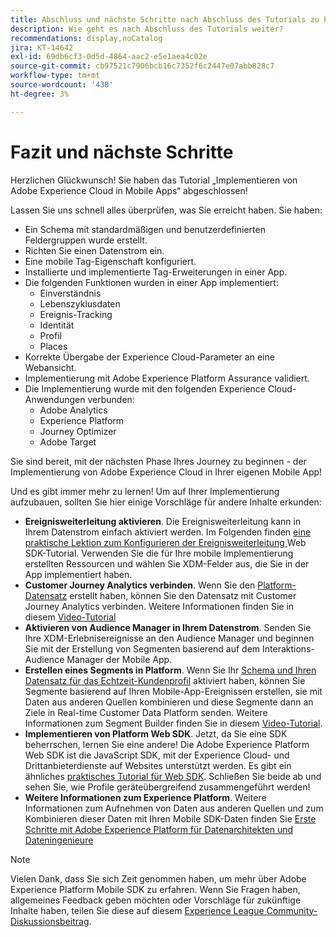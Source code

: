```yaml
---
title: Abschluss und nächste Schritte nach Abschluss des Tutorials zu Platform Mobile SDK
description: Wie geht es nach Abschluss des Tutorials weiter?
recommendations: display,noCatalog
jira: KT-14642
exl-id: 69db6cf3-0d5d-4864-aac2-e5e1aea4c02e
source-git-commit: cb97521c7906bcb16c7352f6c2447e07abb828c7
workflow-type: tm+mt
source-wordcount: '438'
ht-degree: 3%

---
```


# Fazit und nächste Schritte

Herzlichen Glückwunsch! Sie haben das Tutorial „Implementieren von Adobe Experience Cloud in Mobile Apps“ abgeschlossen!

Lassen Sie uns schnell alles überprüfen, was Sie erreicht haben. Sie haben:

* Ein Schema mit standardmäßigen und benutzerdefinierten Feldergruppen wurde erstellt.
* Richten Sie einen Datenstrom ein.
* Eine mobile Tag-Eigenschaft konfiguriert.
* Installierte und implementierte Tag-Erweiterungen in einer App.
* Die folgenden Funktionen wurden in einer App implementiert:
   * Einverständnis
   * Lebenszyklusdaten
   * Ereignis-Tracking
   * Identität
   * Profil
   * Places
* Korrekte Übergabe der Experience Cloud-Parameter an eine Webansicht.
* Implementierung mit Adobe Experience Platform Assurance validiert.
* Die Implementierung wurde mit den folgenden Experience Cloud-Anwendungen verbunden:
   * Adobe Analytics
   * Experience Platform
   * Journey Optimizer
   * Adobe Target

Sie sind bereit, mit der nächsten Phase Ihres Journey zu beginnen - der Implementierung von Adobe Experience Cloud in Ihrer eigenen Mobile App!

Und es gibt immer mehr zu lernen! Um auf Ihrer Implementierung aufzubauen, sollten Sie hier einige Vorschläge für andere Inhalte erkunden:

* **Ereignisweiterleitung aktivieren**. Die Ereignisweiterleitung kann in Ihrem Datenstrom einfach aktiviert werden. Im Folgenden finden [ eine praktische Lektion zum Konfigurieren der Ereignisweiterleitung ](https://experienceleague.adobe.com/docs/platform-learn/implement-web-sdk/event-forwarding/setup-event-forwarding.html?lang=de) Web SDK-Tutorial. Verwenden Sie die für Ihre mobile Implementierung erstellten Ressourcen und wählen Sie XDM-Felder aus, die Sie in der App implementiert haben.
* **Customer Journey Analytics verbinden**. Wenn Sie den [Platform-Datensatz](platform.md) erstellt haben, können Sie den Datensatz mit Customer Journey Analytics verbinden. Weitere Informationen finden Sie in diesem [Video-Tutorial](https://experienceleague.adobe.com/docs/customer-journey-analytics-learn/tutorials/connections/connecting-customer-journey-analytics-to-data-sources-in-platform.html?lang=de)
* **Aktivieren von Audience Manager in Ihrem Datenstrom**. Senden Sie Ihre XDM-Erlebnisereignisse an den Audience Manager und beginnen Sie mit der Erstellung von Segmenten basierend auf dem Interaktions-Audience Manager der Mobile App.
* **Erstellen eines Segments in Platform**. Wenn Sie Ihr [Schema und Ihren Datensatz für das Echtzeit-Kundenprofil](platform.md) aktiviert haben, können Sie Segmente basierend auf Ihren Mobile-App-Ereignissen erstellen, sie mit Daten aus anderen Quellen kombinieren und diese Segmente dann an Ziele in Real-time Customer Data Platform senden. Weitere Informationen zum Segment Builder finden Sie in diesem [Video-Tutorial](https://experienceleague.adobe.com/docs/platform-learn/tutorials/audiences/create-audiences.html?lang=de).
* **Implementieren von Platform Web SDK**. Jetzt, da Sie eine SDK beherrschen, lernen Sie eine andere! Die Adobe Experience Platform Web SDK ist die JavaScript SDK, mit der Experience Cloud- und Drittanbieterdienste auf Websites unterstützt werden. Es gibt ein ähnliches [praktisches Tutorial für Web SDK](https://experienceleague.adobe.com/de/docs/platform-learn/implement-web-sdk/overview). Schließen Sie beide ab und sehen Sie, wie Profile geräteübergreifend zusammengeführt werden!
* **Weitere Informationen zum Experience Platform**. Weitere Informationen zum Aufnehmen von Daten aus anderen Quellen und zum Kombinieren dieser Daten mit Ihren Mobile SDK-Daten finden Sie [Erste Schritte mit Adobe Experience Platform für Datenarchitekten und Dateningenieure](https://experienceleague.adobe.com/docs/platform-learn/getting-started-for-data-architects-and-data-engineers/overview.html?lang=de)


>[!NOTE]
>
>Vielen Dank, dass Sie sich Zeit genommen haben, um mehr über Adobe Experience Platform Mobile SDK zu erfahren. Wenn Sie Fragen haben, allgemeines Feedback geben möchten oder Vorschläge für zukünftige Inhalte haben, teilen Sie diese auf diesem [Experience League Community-Diskussionsbeitrag](https://experienceleaguecommunities.adobe.com:443/t5/adobe-experience-platform-data/tutorial-discussion-implement-adobe-experience-cloud-in-mobile/td-p/443796).
